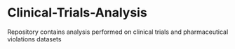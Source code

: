 # Clinical-Trials-Analysis
Repository contains analysis performed on clinical trials and pharmaceutical violations datasets
